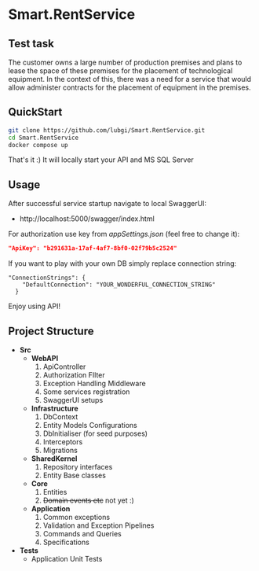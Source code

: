 # Smart.RentService
## Test task

The customer owns a large number of production premises and plans to lease the space of these premises for the placement of technological equipment. In the context of this, there was a need for a service that would allow
administer contracts for the placement of equipment in the premises.

## QuickStart

```sh
git clone https://github.com/lubgi/Smart.RentService.git
cd Smart.RentService
docker compose up
```
That's it :) It will locally start your API and MS SQL Server

## Usage

After successful service startup navigate to local SwaggerUI:
- http://localhost:5000/swagger/index.html

For authorization use key from _appSettings.json_ (feel free to change it):

```json
"ApiKey": "b291631a-17af-4af7-8bf0-02f79b5c2524"
```

If you want to play with your own DB simply replace connection string:
```
"ConnectionStrings": {
    "DefaultConnection": "YOUR_WONDERFUL_CONNECTION_STRING"
  }
```

Enjoy using API!

## Project Structure

* **Src**
    * **WebAPI** 
        1. ApiController
        2. Authorization FIlter
        3. Exception Handling Middleware
        4. Some services registration
        5. SwaggerUI setups
    * **Infrastructure**
        1. DbContext
        2. Entity Models Configurations
        3. DbInitialiser (for seed purposes)
        4. Interceptors
        5. Migrations
    * **SharedKernel**
        1. Repository interfaces
        2. Entity Base classes
    *  **Core**
        1. Entities
        2. ~~Domain events etc~~ not yet :)
    * **Application**
        1. Common exceptions
        2. Validation and Exception Pipelines
        3. Commands and Queries
        4. Specifications
* **Tests**
    * Application Unit Tests

